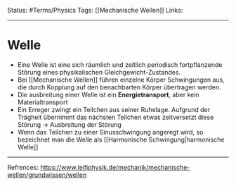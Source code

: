 Status: #Terms/Physics 
Tags: [[Mechanische Wellen]]
Links: 
___
# Welle
- Eine Welle ist eine sich räumlich und zeitlich periodisch fortpflanzende Störung eines physikalischen Gleichgewicht-Zustandes.
- Bei [[Mechanische Wellen]] führen einzelne Körper Schwingungen aus, die durch Kopplung auf den benachbarten Körper übertragen werden.
- Die ausbreitung einer Welle ist ein **Energietransport**, aber kein Materialtransport
- Ein Erreger zwingt ein Teilchen aus seiner Ruhelage. Aufgrund der Trägheit übernimmt das nächsten Teilchen etwas zeitversetzt diese Störung -> Ausbreitung der Störung
- Wenn das Teilchen zu einer Sinusschwingung angeregt wird, so bezeichnet man die Welle als [[Harmonische Schwingung|harmonische Welle]]
___
Refrences:
https://www.leifiphysik.de/mechanik/mechanische-wellen/grundwissen/wellen

